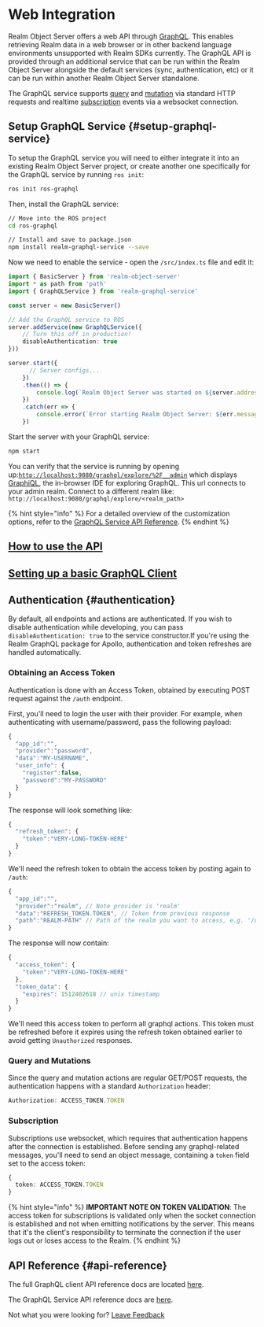 # Web Integration

  
Realm Object Server offers a web API through [GraphQL](http://graphql.org/). This enables retrieving Realm data in a web browser or in other backend language environments unsupported with Realm SDKs currently. The GraphQL API is provided through an additional service that can be run within the Realm Object Server alongside the default services \(sync, authentication, etc\) or it can be run within another Realm Object Server standalone.

The GraphQL service supports [query](http://graphql.org/learn/queries/) and [mutation](http://graphql.org/learn/queries/#mutations) via standard HTTP requests and realtime [subscription](https://github.com/facebook/graphql/blob/master/rfcs/Subscriptions.md) events via a websocket connection.

## Setup GraphQL Service {#setup-graphql-service}

To setup the GraphQL service you will need to either integrate it into an existing Realm Object Server project, or create another one specifically for the GraphQL service by running `ros init`:

```bash
ros init ros-graphql
```

Then, install the GraphQL service:

```bash
// Move into the ROS project
cd ros-graphql

// Install and save to package.json
npm install realm-graphql-service --save
```

Now we need to enable the service - open the `/src/index.ts` file and edit it:

```typescript
import { BasicServer } from 'realm-object-server'
import * as path from 'path'
import { GraphQLService } from 'realm-graphql-service'

const server = new BasicServer()

// Add the GraphQL service to ROS
server.addService(new GraphQLService({
    // Turn this off in production!
    disableAuthentication: true
}))

server.start({
      // Server configs...
    })
    .then(() => {
        console.log(`Realm Object Server was started on ${server.address}`)
    })
    .catch(err => {
        console.error(`Error starting Realm Object Server: ${err.message}`)
    })
```

Start the server with your GraphQL service:

```bash
npm start
```

You can verify that the service is running by opening up:[`http://localhost:9080/graphql/explore/%2F__admin`](http://localhost:9080/graphql/explore/%2F__admin) which displays [GraphiQL](https://github.com/graphql/graphiql), the in-browser IDE for exploring GraphQL.  This url connects to your admin realm.  Connect to a different realm like: `http://localhost:9080/graphql/explore/<realm_path>`

{% hint style="info" %}
For a detailed overview of the customization options, refer to the [GraphQL Service API Reference](https://realm.io/docs/realm-object-server/latest/api/graphql-service/).
{% endhint %}

## [How to use the API](../../graphql-web-access/how-to-use-the-api.md)

## [Setting up a basic GraphQL Client](../../graphql-web-access/using-the-graphql-client.md)

## Authentication {#authentication}

By default, all endpoints and actions are authenticated. If you wish to disable authentication while developing, you can pass `disableAuthentication: true` to the service constructor.If you're using the Realm GraphQL package for Apollo, authentication and token refreshes are handled automatically.

### Obtaining an Access Token

Authentication is done with an Access Token, obtained by executing POST request against the `/auth` endpoint.

First, you'll need to login the user with their provider. For example, when authenticating with username/password, pass the following payload:

```typescript
{
  "app_id":"",
  "provider":"password",
  "data":"MY-USERNAME",
  "user_info": {
    "register":false,
    "password":"MY-PASSWORD"
  }
}
```

The response will look something like:

```typescript
{
  "refresh_token": {
    "token":"VERY-LONG-TOKEN-HERE"
  }
}
```

We'll need the refresh token to obtain the access token by posting again to `/auth`:

```typescript
{
  "app_id":"",
  "provider":"realm", // Note provider is 'realm'
  "data":"REFRESH_TOKEN.TOKEN", // Token from previous response
  "path":"REALM-PATH" // Path of the realm you want to access, e.g. '/user-id/tickets
}
```

The response will now contain:

```typescript
{
  "access_token": {
    "token":"VERY-LONG-TOKEN-HERE"
  },
  "token_data": {
    "expires": 1512402618 // unix timestamp
  }
}
```

We'll need this access token to perform all graphql actions. This token must be refreshed before it expires using the refresh token obtained earlier to avoid getting `Unauthorized` responses.

### Query and Mutations 

Since the query and mutation actions are regular GET/POST requests, the authentication happens with a standard `Authorization` header:

```typescript
Authorization: ACCESS_TOKEN.TOKEN
```

### Subscription

Subscriptions use websocket, which requires that authentication happens after the connection is established. Before sending any graphql-related messages, you'll need to send an object message, containing a `token` field set to the access token:

```typescript
{
  token: ACCESS_TOKEN.TOKEN
}
```

{% hint style="info" %}
**IMPORTANT NOTE ON TOKEN VALIDATION**: The access token for subscriptions is validated only when the socket connection is established and not when emitting notifications by the server. This means that it's the client's responsibility to terminate the connection if the user logs out or loses access to the Realm.
{% endhint %}

## API Reference {#api-reference}

The full GraphQL client API reference docs are located [here](https://realm.io/docs/realm-object-server/latest/api/graphql/).

The GraphQL Service API reference docs are [here](https://realm.io/docs/realm-object-server/latest/api/graphql-service/).





Not what you were looking for? [Leave Feedback](https://www.getfeedback.com/r/uO1Zl0vE)

